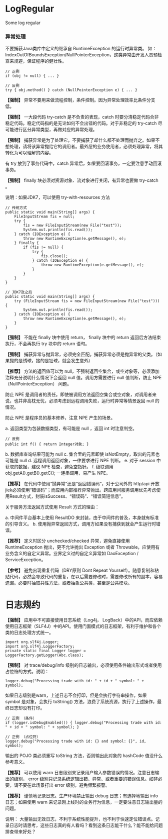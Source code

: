# LogRegular
Some log regular
### 异常处理

不要捕获Java类库中定义的继承自 RuntimeException 的运行时异常类。
如：IndexOutOfBoundsException/NullPointerException，这类异常由开发人员预检查来规避，保证程序的健壮性。

```
// 正例
if (obj != null) { ... }
 
// 反例
try { obj.method() } catch (NullPointerException e) { ... }
```

**【强制】** 异常不要用来做流程控制，条件控制。因为异常处理效率比条件分支低。

**【强制】** 一大段代码 try-catch 是不负责的表现，catch 时要分清稳定代码合非稳定代码。稳定代码指的是无论如何不会出错的代码。对于非稳定的 try-catch 尽可能进行区分异常类型，再做对应的异常处理。

**【强制】** 捕获异常是为了处理它，不要捕获了却什么都不处理而抛弃之。如果不想处理，请将该异常抛给它的调用者。最外层的业务使用者，必须处理异常，将其转化为可以理解的内容。

 有 try 放到了事务代码中，catch 异常后，如果要回滚事务，一定要注意手动回滚事务。
 
**【强制】** finally 块必须对资源对象、流对象进行关闭，有异常也要做 try-catch 。

说明：如果JDK7，可以使用 try-with-resources 方法

```
// 传统方式
public static void main(String[] args) {
    FileInputStream fis = null;
    try {
        fis = new FileInputStream(new File("test"));
        System.out.println(fis.read());
    } catch (IOException e) {
        throw new RuntimeException(e.getMessage(), e);
    } finally {
        if (fis != null) {
            try {
                fis.close();
            } catch (IOException e) {
                throw new RuntimeException(e.getMessage(), e);
            }
        }
    }
}
 
// JDK7及之后
public static void main(String[] args) {
    try (FileInputStream fis = new FileInputStream(new File("test"))) {
        System.out.println(fis.read());
    } catch (IOException e) {
        throw new RuntimeException(e.getMessage(), e);
    }
}
```

**【强制】** 不能在 finally 块中使用 return， finally 块中的 return 返回后方法结束执行，不会再执行 try 块中的 return 语句。

**【强制】** 捕获异常与抛异常，必须完全匹配。捕获异常必须是抛异常的父类。（如果抛的是绣球，接的是铅球，就会发生意外）

**【推荐】** 方法的返回值可以为 null，不强制返回空集合，或空对象等，必须添加注释充分说明什么情况下会返回 null 值。调用方需要进行 null 值判断，防止 NPE（NullPointerException） 问题。

防止 NPE 是调用者的责任。即使被调用方法返回空集合或空对象，对调用者来说，也并非高枕无忧，必须考虑到远程调用失败，运行时异常等情景返回 null 的情况。

防止 NPE 是程序员的基本修养，注意 NPE 产生的场景。

a. 返回类型为包装数据类型，有可能是 null ，返回 int 时注意判空。

```
// 反例
public int f() { return Integer对象; }
```
b. 数据库查询结果可能为 null
c. 集合里的元素即使 isNotEmpty，取出的元素也可能是 null
d. 远程调用返回对象，一律要求进行 NPE 判断。
e. 对于 session 中获取的数据，建议 NPE 检查，避免空指针。
f. 级联调用 obj.getA().getB().getC(); 一连串调用，易产生 NPE。

**【推荐】** 在代码中使用“抛异常”还是“返回错误码”，对于公司外的 http/api 开放jiek必须使用“错误码”；而应用内部推荐异常抛出。跨应用间服务调用优先考虑使用Result方式，封装isSuccess、“错误码”、“错误简短信息”。

关于服务方法返回方式使用 Result 方式的理由：

a. 中间件平台基本上使用 ResultDO 来封装，由于中间件的普及，本身就有标准的引导含义。
b. 使用抛异常返回方式，调用方如果没有捕获到就会产生运行时错误。

**【推荐】** 定义时区分 unchecked/checked 异常，避免直接使用 RuntimeException 抛出，更不允许抛出 Exception 或者 Throwable，应使用有业务含义的自定义异常。业界定义过的自定义异常如 DaoException / ServiceException。

**【参考】** 避免出现重复代码（DRY原则 Dont Repeat Yourself）。随意复制和粘贴代码，必然会导致代码的重复，在以后需要修改时，需要修改所有的副本，容易遗漏。必要时抽取共性方法，或者抽象公共类，甚至是公共模块。

# 日志规约

**【强制】** 应用中不可直接使用日志系统（Log4j， LogBack）中的API，而应依赖使用日志框架（SLF4J）中的API。使用门面模式的日志框架，有利于维护和各个类的日志处理方式统一。

```
import org.slf4j.Logger;
import org.slf4j.LoggerFactory;
private static final Logger logger = LoggerFactory.getLogger(Abc.class);
```

**【强制】** 对 trace/debug/info 级别的日志输出，必须使用条件输出形式或者使用占位符的方式。说明：
```
logger.debug("Processing trade with id: " + id + " symbol: " + symbol);
```
如果日志级别是warn，上述日志不会打印，但是会执行字符串操作，如果 symbol 是对象，会执行 toString() 方法，浪费了系统资源，执行了上述操作，最终日志却没有打印。

```
// 正例 （条件）
if (logger.isDebugEnabled()) { logger.debug("Processing trade with id: " + id + " symbol: " + symbol); }

// 正例 （占位符）
logger.debug("Processing trade with id: {} and symbol: {}", id, symbol);
```

输出的 POJO 类必须重写 toString 方法，否则输出此对象的 hashCode 值没什么参考意义。

**【推荐】** 可以使用 warn 日志级别来记录用户输入参数错误的情况。注意日志输出的级别， error 级别只记录系统逻辑出错、异常、或者重要的错误信息。如非必要，请不要在此场景打出 error 级别，避免频繁报警。

**【推荐】** 谨慎地记录日志。生产环境禁止输出 debug 日志；有选择地输出 info 日志；如果使用 warn 来记录刚上线时的业务行为信息，一定要注意日志输出量的问题。

说明： 大量输出无效日志，不利于系统性能提升，也不利于快速定位错误点。记录日志时请思考，这些日志真的有人看吗？看到这条日志能干什么？能不能给问题排查带来好处？

